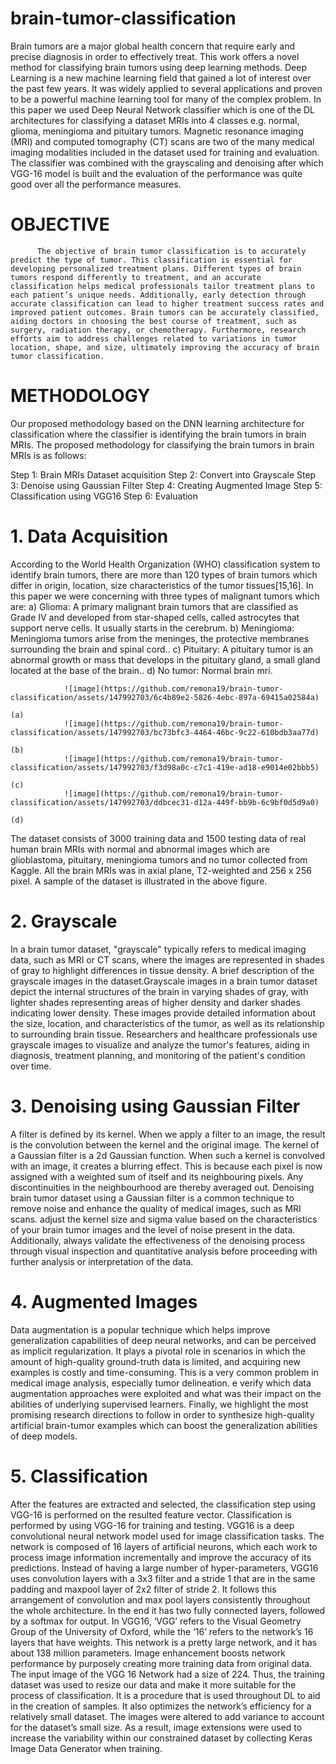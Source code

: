 # brain-tumor-classification

Brain tumors are a major global health concern that require early and precise diagnosis in order to effectively treat. This work offers a novel method for classifying brain tumors using deep learning methods. Deep Learning is a new machine learning field that gained a lot of interest over the past few years. It was widely applied to several applications and proven to be a powerful machine learning tool for many of the complex problem. In this paper we used Deep Neural Network classifier which is one of the DL architectures for classifying a dataset MRIs into 4 classes e.g. normal, glioma, meningioma and pituitary tumors. Magnetic resonance imaging (MRI) and computed tomography (CT) scans are two of the many medical imaging modalities included in the dataset used for training and evaluation. The classifier was combined with the grayscaling and denoising after which VGG-16 model is built and the evaluation of the performance was quite good over all the performance measures.

# OBJECTIVE
          The objective of brain tumor classification is to accurately predict the type of tumor. This classification is essential for developing personalized treatment plans. Different types of brain tumors respond differently to treatment, and an accurate classification helps medical professionals tailor treatment plans to each patient’s unique needs. Additionally, early detection through accurate classification can lead to higher treatment success rates and improved patient outcomes. Brain tumors can be accurately classified, aiding doctors in choosing the best course of treatment, such as surgery, radiation therapy, or chemotherapy. Furthermore, research efforts aim to address challenges related to variations in tumor location, shape, and size, ultimately improving the accuracy of brain tumor classification.

# METHODOLOGY
Our proposed methodology based on the DNN learning architecture for classification where the classifier is identifying the brain tumors in brain MRIs. The proposed methodology for classifying the brain tumors in brain MRIs is as follows: 

Step 1: Brain MRIs Dataset acquisition
Step 2: Convert into Grayscale
Step 3: Denoise using Gaussian Filter
Step 4: Creating Augmented Image
Step 5: Classification using VGG16
Step 6: Evaluation 

# 1.	Data Acquisition 
According to the World Health Organization (WHO) classification system to identify brain tumors, there are more than 120 types of brain tumors which differ in origin, location, size characteristics of the tumor tissues[15,16]. In this paper we were concerning with three types of malignant tumors which are:
a)	Glioma: A primary malignant brain tumors that are classified as Grade IV and developed from star-shaped cells, called astrocytes that support nerve cells. It usually starts in the cerebrum.
b)	Meningioma: Meningioma tumors arise from the meninges, the protective membranes surrounding the brain and spinal cord..
c)	Pituitary: A pituitary tumor is an abnormal growth or mass that develops in the pituitary gland, a small gland located at the base of the brain..
d)	No tumor: Normal brain mri.

                ![image](https://github.com/remona19/brain-tumor-classification/assets/147992703/6c4b89e2-5826-4ebc-897a-69415a02584a)
                                                                        (a)
                ![image](https://github.com/remona19/brain-tumor-classification/assets/147992703/bc73bfc3-4464-46bc-9c22-610bdb3aa77d)
                                                                        (b)
                ![image](https://github.com/remona19/brain-tumor-classification/assets/147992703/f3d98a0c-c7c1-419e-ad18-e9014e02bbb5)
                                                                        (c)
                ![image](https://github.com/remona19/brain-tumor-classification/assets/147992703/ddbcec31-d12a-449f-bb9b-6c9bf0d5d9a0)
                                                                        (d)

   
The dataset consists of 3000 training data and 1500 testing data of real human brain MRIs with normal and abnormal images which are glioblastoma, pituitary, meningioma tumors and no tumor collected from Kaggle. All the brain MRIs was in axial plane, T2-weighted and 256 x 256 pixel. A sample of the dataset is illustrated in the above figure.

# 2.	Grayscale
In a brain tumor dataset, "grayscale" typically refers to medical imaging data, such as MRI or CT scans, where the images are represented in shades of gray to highlight differences in tissue density. A brief description of the grayscale images in the dataset.Grayscale images in a brain tumor dataset depict the internal structures of the brain in varying shades of gray, with lighter shades representing areas of higher density and darker shades indicating lower density. These images provide detailed information about the size, location, and characteristics of the tumor, as well as its relationship to surrounding brain tissue. Researchers and healthcare professionals use grayscale images to visualize and analyze the tumor's features, aiding in diagnosis, treatment planning, and monitoring of the patient's condition over time.


# 3.	Denoising using Gaussian Filter
A filter is defined by its kernel. When we apply a filter to an image, the result is the convolution between the kernel and the original image. The kernel of a Gaussian filter is a 2d Gaussian function. When such a kernel is convolved with an image, it creates a blurring effect. This is because each pixel is now assigned with a weighted sum of itself and its neighbouring pixels. Any discontinuities in the neighbourhood are thereby averaged out. Denoising brain tumor dataset using a Gaussian filter is a common technique to remove noise and enhance the quality of medical images, such as MRI scans. adjust the kernel size and sigma value based on the characteristics of your brain tumor images and the level of noise present in the data. Additionally, always validate the effectiveness of the denoising process through visual inspection and quantitative analysis before proceeding with further analysis or interpretation of the data.
 
# 4.	Augmented Images
Data augmentation is a popular technique which helps improve generalization capabilities of deep neural networks, and can be perceived as implicit regularization. It plays a pivotal role in scenarios in which the amount of high-quality ground-truth data is limited, and acquiring new examples is costly and time-consuming. This is a very common problem in medical image analysis, especially tumor delineation. e verify which data augmentation approaches were exploited and what was their impact on the abilities of underlying supervised learners. Finally, we highlight the most promising research directions to follow in order to synthesize high-quality artificial brain-tumor examples which can boost the generalization abilities of deep models.

# 5.	Classification
After the features are extracted and selected, the classification step using VGG-16 is performed on the resulted feature vector. Classification is performed by using VGG-16 for training and testing. VGG16 is a deep convolutional neural network model used for image classification tasks. The network is composed of 16 layers of artificial neurons, which each work to process image information incrementally and improve the accuracy of its predictions.
Instead of having a large number of hyper-parameters, VGG16 uses convolution layers with a 3x3 filter and a stride 1 that are in the same padding and maxpool layer of 2x2 filter of stride 2. It follows this arrangement of convolution and max pool layers consistently throughout the whole architecture. In the end it has two fully connected layers, followed by a softmax for output. In VGG16, ‘VGG’ refers to the Visual Geometry Group of the University of Oxford, while the ‘16’ refers to the network’s 16 layers that have weights. This network is a pretty large network, and it has about 138 million parameters.
Image enhancement boosts network performance by purposely creating more training data from original data. The input image of the VGG 16 Network had a size of 224. Thus, the training dataset was used to resize our data and make it more suitable for the process of classification. It is a procedure that is used throughout DL to aid in the creation of samples. It also optimizes the network’s efficiency for a relatively small dataset. The images were altered to add variance to account for the dataset’s small size. As a result, image extensions were used to increase the variability within our constrained dataset by collecting Keras Image Data Generator when training. 


